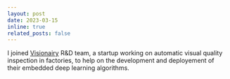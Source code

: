 ```yaml
---
layout: post
date: 2023-03-15
inline: true
related_posts: false
---
```


I joined [Visionairy](https://www.visionairy.io/) R&D team, a startup working on automatic visual quality inspection in factories, to help on the development and deployement of their embedded deep learning algorithms.
